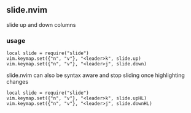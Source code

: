 slide.nvim
----------
slide up and down columns

### usage

```
local slide = require("slide")
vim.keymap.set({"n", "v"}, "<leader>k", slide.up)
vim.keymap.set({"n", "v"}, "<leader>j", slide.down)
```

slide.nvim can also be syntax aware and stop sliding once highlighting changes

```
local slide = require("slide")
vim.keymap.set({"n", "v"}, "<leader>k", slide.upHL)
vim.keymap.set({"n", "v"}, "<leader>j", slide.downHL)
```

